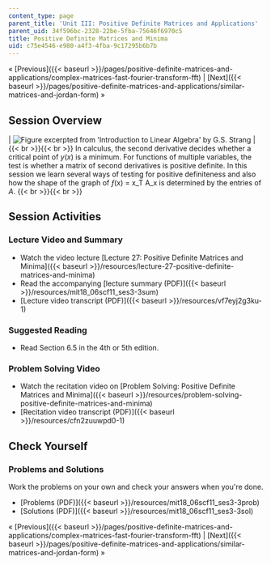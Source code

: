 ```yaml
---
content_type: page
parent_title: 'Unit III: Positive Definite Matrices and Applications'
parent_uid: 34f596bc-2328-22be-5fba-75646f6970c5
title: Positive Definite Matrices and Minima
uid: c75e4546-e980-a4f3-4fba-9c17295b6b7b
---
```


« [Previous]({{< baseurl >}}/pages/positive-definite-matrices-and-applications/complex-matrices-fast-fourier-transform-fft) | [Next]({{< baseurl >}}/pages/positive-definite-matrices-and-applications/similar-matrices-and-jordan-form) »

Session Overview
----------------

| ![Figure excerpted from 'Introduction to Linear Algebra' by G.S. Strang](BASEURL_PLACEHOLDER/resources/3_3) |  {{< br >}}{{< br >}} In calculus, the second derivative decides whether a critical point of _y_(_x_) is a minimum. For functions of multiple variables, the test is whether a matrix of second derivatives is positive definite. In this session we learn several ways of testing for positive definiteness and also how the shape of the graph of _ƒ_(x) = x_T A_x is determined by the entries of _A_. {{< br >}}{{< br >}}  

Session Activities
------------------

### Lecture Video and Summary

*   Watch the video lecture [Lecture 27: Positive Definite Matrices and Minima]({{< baseurl >}}/resources/lecture-27-positive-definite-matrices-and-minima)
*   Read the accompanying [lecture summary (PDF)]({{< baseurl >}}/resources/mit18_06scf11_ses3-3sum)
*   [Lecture video transcript (PDF)]({{< baseurl >}}/resources/vf7eyj2g3ku-1)

### Suggested Reading

*   Read Section 6.5 in the 4th or 5th edition.

### Problem Solving Video

*   Watch the recitation video on [Problem Solving: Positive Definite Matrices and Minima]({{< baseurl >}}/resources/problem-solving-positive-definite-matrices-and-minima)
*   [Recitation video transcript (PDF)]({{< baseurl >}}/resources/cfn2zuuwpd0-1)

Check Yourself
--------------

### Problems and Solutions

Work the problems on your own and check your answers when you're done.

*   [Problems (PDF)]({{< baseurl >}}/resources/mit18_06scf11_ses3-3prob)
*   [Solutions (PDF)]({{< baseurl >}}/resources/mit18_06scf11_ses3-3sol)

« [Previous]({{< baseurl >}}/pages/positive-definite-matrices-and-applications/complex-matrices-fast-fourier-transform-fft) | [Next]({{< baseurl >}}/pages/positive-definite-matrices-and-applications/similar-matrices-and-jordan-form) »
